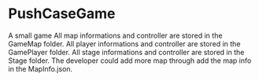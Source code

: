 # PushCaseGame
A small game
All map informations and controller are stored in the GameMap folder.
All player informations and controller are stored in the GamePlayer folder.
All stage informations and controller are stored in the Stage folder.
The developer could add more map through add the map info in the MapInfo.json.
